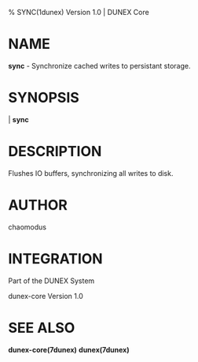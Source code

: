 % SYNC(1dunex) Version 1.0 | DUNEX Core

NAME
====

**sync** - Synchronize cached writes to persistant storage.

SYNOPSIS
========

| **sync**

DESCRIPTION
===========

Flushes IO buffers, synchronizing all writes to disk.

AUTHOR
======

chaomodus

INTEGRATION
===========

Part of the DUNEX System

dunex-core Version 1.0

SEE ALSO
========

**dunex-core(7dunex)** **dunex(7dunex)**
